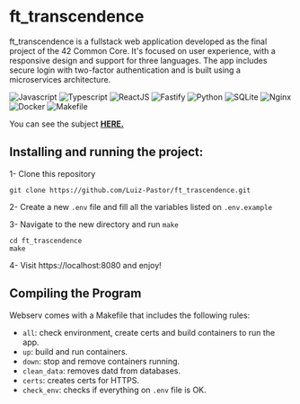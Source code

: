 # ft_transcendence

ft_transcendence is a fullstack web application developed as the final project of the 42 Common Core. It's focused on user experience, with a responsive design and support for three languages. The app includes secure login with two-factor authentication and is built using a microservices architecture.

![Javascript](https://img.shields.io/badge/Javascript-a?style=for-the-badge&logo=javascript&color=grey)
![Typescript](https://img.shields.io/badge/Typescript-a?style=for-the-badge&logo=typescript&color=b7e6ff)
![ReactJS](https://img.shields.io/badge/React-a?style=for-the-badge&logo=react&color=cyan)
![Fastify](https://img.shields.io/badge/fastify-%23000000.svg?style=for-the-badge&logo=fastify&logoColor=white)
![Python](https://img.shields.io/badge/Python-a?style=for-the-badge&logo=python&color=purple)
![SQLite](https://img.shields.io/badge/sqlite-%2307405e.svg?style=for-the-badge&logo=sqlite&logoColor=white)
![Nginx](https://img.shields.io/badge/nginx-%23009639.svg?style=for-the-badge&logo=nginx&logoColor=white)
![Docker](https://img.shields.io/badge/Docker-20232A?style=for-the-badge&logo=docker&color=b7e6ff)
![Makefile](https://img.shields.io/badge/Makefile-a?style=for-the-badge&logo=monster&logoColor=orange&color=ffc56f)

You can see the subject [**HERE.**](https://github.com/MGuardia10/42cursus/blob/main/subjects/en/transcendence_subject_en.pdf)

## Installing and running the project:

1- Clone this repository
	
	git clone https://github.com/Luiz-Pastor/ft_trascendence.git
2- Create a new `.env` file and fill all the variables listed on `.env.example`

3- Navigate to the new directory and run `make`
	
	cd ft_trascendence
   	make

4- Visit https://localhost:8080 and enjoy!

## Compiling the Program
Webserv comes with a Makefile that includes the following rules:

- `all`: check environment, create certs and build containers to run the app.
- `up`: build and run containers.
- `down`: stop and remove containers running.
- `clean_data`: removes datd from databases.
- `certs`: creates certs for HTTPS.
- `check_env`: checks if everything on `.env` file is OK.
